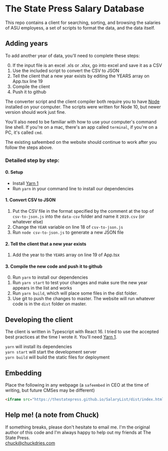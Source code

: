 # The State Press Salary Database

This repo contains a client for searching, sorting, and browsing the salaries of ASU employess, a set of scripts to format the data, and the data itself.

## Adding years  

To add another year of data, you'll need to complete these steps:

0. If the input file is an excel .xls or .xlsx, go into excel and save it as a CSV
1. Use the included script to convert the CSV to JSON
2. Tell the client that a new year exists by editing the YEARS array on App.tsx line  19
3. Compile the client
4. Push it to github

The converter script and the client compiler both require you to have [Node](https://nodejs.org/en/) installed on your computer. The scripts were written for Node 10, but newer version should work just fine.

You'll also need to be familiar with how to use your computer's command line shell. If you're on a mac, there's an app called `terminal`, if you're on a PC, it's called `cmd`.

The existing safeembed on the website should continue to work after you follow the steps above.

### Detailed step by step:

#### 0. Setup
- Install [Yarn 1](https://classic.yarnpkg.com)
- Run `yarn` in your command line to install our dependencies
#### 1. Convert CSV to JSON
1. Put the CSV file in the format specified by the comment at the top of `csv-to-json.js` into the `data-csv` folder and name it `2019.csv` (or whatever else)
2. Change the `YEAR` variable on line 18 of `csv-to-json.js`
3. Run `node csv-to-json.js` to generate a new JSON file
#### 2. Tell the client that a new year exists
1. Add the year to the `YEARS` array on line 19 of App.tsx
#### 3. Compile the new code and push it to github
0. Run `yarn` to install our dependencies
1. Run `yarn start` to test your changes and make sure the new year appears in the list and works
2. Run `yarn build`, which will place some files in the dist folder.
3. Use git to push the changes to master. The website will run whatever code is in the `dist` folder on master.

## Developing the client

The client is written in Typescript with React 16. I tried to use the accepted best practices at the time I wrote it. You'll need [Yarn 1](https://classic.yarnpkg.com).

`yarn` will install its dependencies  
`yarn start` will start the development server  
`yarn build` will build the static files for deployment

## Embedding  

Place the following in any webpage (a `safeembed` in CEO at the time of writing, but future CMSes may be different)

```html
<iframe src="https://thestatepress.github.io/SalaryList/dist/index.html?embed=true" frameborder="0" width="100%" height="400"></iframe>
```

## Help me! (a note from Chuck)

If something breaks, please don't hesitate to email me. I'm the original author of this code and I'm always happy to help out my friends at The State Press.  
chuck@chuckdries.com
